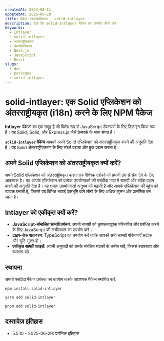 ```yaml
---
createdAt: 2024-08-11
updatedAt: 2025-06-29
title: पैकेज दस्तावेज़ीकरण | solid-intlayer
description: देखें कि solid-intlayer पैकेज का उपयोग कैसे करें
keywords:
  - Intlayer
  - solid-intlayer
  - अंतरराष्ट्रीयकरण
  - दस्तावेज़ीकरण
  - Next.js
  - JavaScript
  - React
slugs:
  - doc
  - packages
  - solid-intlayer
---
```


# solid-intlayer: एक Solid एप्लिकेशन को अंतरराष्ट्रीयकृत (i18n) करने के लिए NPM पैकेज

**Intlayer** पैकेजों का एक समूह है जो विशेष रूप से JavaScript डेवलपर्स के लिए डिज़ाइन किया गया है। यह Solid, Solid, और Express.js जैसे फ्रेमवर्क के साथ संगत है।

**`solid-intlayer` पैकेज** आपको अपने Solid एप्लिकेशन को अंतरराष्ट्रीयकृत करने की अनुमति देता है। यह Solid अंतरराष्ट्रीयकरण के लिए संदर्भ प्रदाता और हुक प्रदान करता है।

## अपने Solid एप्लिकेशन को अंतरराष्ट्रीयकृत क्यों करें?

अपने Solid एप्लिकेशन को अंतरराष्ट्रीयकृत करना एक वैश्विक दर्शकों को प्रभावी ढंग से सेवा देने के लिए आवश्यक है। यह आपके एप्लिकेशन को प्रत्येक उपयोगकर्ता की पसंदीदा भाषा में सामग्री और संदेश प्रदान करने की अनुमति देता है। यह क्षमता उपयोगकर्ता अनुभव को बढ़ाती है और आपके एप्लिकेशन की पहुंच को व्यापक बनाती है, जिससे यह विभिन्न भाषाई पृष्ठभूमि वाले लोगों के लिए अधिक सुलभ और प्रासंगिक बन जाता है।

## Intlayer को एकीकृत क्यों करें?

- **JavaScript-संचालित सामग्री प्रबंधन**: अपनी सामग्री को कुशलतापूर्वक परिभाषित और प्रबंधित करने के लिए JavaScript की लचीलापन का उपयोग करें।
- **टाइप-सेफ वातावरण**: TypeScript का उपयोग करें ताकि आपकी सभी सामग्री परिभाषाएँ सटीक और त्रुटि-मुक्त हों।
- **एकीकृत सामग्री फ़ाइलें**: अपनी अनुवादों को उनके संबंधित घटकों के करीब रखें, जिससे रखरखाव और स्पष्टता बढ़े।

## स्थापना

अपनी पसंदीदा पैकेज प्रबंधक का उपयोग करके आवश्यक पैकेज स्थापित करें:

```bash packageManager="npm"
npm install solid-intlayer
```

```bash packageManager="yarn"
yarn add solid-intlayer
```

```bash packageManager="pnpm"
pnpm add solid-intlayer
```

## दस्तावेज़ इतिहास

- 5.5.10 - 2025-06-29: प्रारंभिक इतिहास
